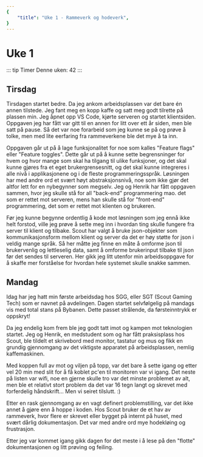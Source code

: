 ```yaml
---
{
    "title": "Uke 1 - Rammeverk og hodeverk",
}
---
```


# Uke 1

::: tip Timer
Denne uken: 42
:::




## Tirsdag
Tirsdagen startet bedre. Da jeg ankom arbeidsplassen var det bare én annen tilstede. Jeg fant meg en kopp kaffe og satt meg godt tilrette på plassen min. Jeg åpnet opp VS Code, kjørte serveren og startet klientsiden. Oppgaven jeg har fått var gitt til en annen for litt over ett år siden, men ble satt på pause. Så det var noe forarbeid som jeg kunne se på og prøve å tolke, men med lite eerfaring fra rammeverkene ble det mye å ta inn. 

Oppgaven går ut på å lage funksjonalitet for noe som kalles "Feature flags" eller "Feature toggles". Dette går ut på å kunne sette begrensninger for hvem og hvor mange som skal ha tilgang til ulike funksjoner, og det skal kunne gjøres fra et eget brukergrensesnitt, og det skal kunne integreres i alle nivå i applikasjonene og i de fleste programmeringsspråk. Løsningen har med andre ord et svært høyt abstraksjonsnivå, noe som ikke gjør det altfor lett for en nybegynner som megselv. Jeg og Henrik har fått oppgaven sammen, hvor jeg skulle stå for all "back-end" programmering mao. det som er rettet mot serveren, mens han skulle stå for "front-end" programmering, det som er rettet mot klienten og brukeren.

Før jeg kunne begynne ordentlig å kode mot løsningen som jeg ennå ikke helt forstod, ville jeg prøve å sette meg inn i hvordan ting skulle fungere fra server til klient og tilbake. Scout har valgt å bruke json-objekter som kommunikasjonsform mellom klient og server da det er høy støtte for json i veldig mange språk. Så her måtte jeg finne en måte å omforme json til brukervenlig og lettleselig data, samt å omforme brukerinput tilbake til json før det sendes til serveren. Her gikk jeg litt utenfor min arbeidsoppgave for å skaffe mer forståelse for hvordan hele systemet skulle snakke sammen.


## Mandag
Idag har jeg hatt min første arbeidsdag hos SGG, eller SGT (Scout Gaming Tech) som er navnet på avdelingen.
Dagen startet selvfølgelig på mandags vis med total stans på Bybanen. Dette passet strålende, da førsteinntrykk er oppskryt!

Da jeg endelig kom frem ble jeg godt tatt imot og kampen mot teknologien startet.
Jeg og Henrik, en medstudent som og har fått praksisplass hos Scout, ble tildelt et skrivebord med monitor, tastatur og mus og fikk en grundig gjennomgang av det viktigste apparatet på arbeidsplassen, nemlig kaffemaskinen.

Med koppen full av mot og viljen på topp, var det bare å sette igang og etter vel 20 min med slit for å få koblet pc'en til monitoren var vi igang.
Det neste på listen var wifi, noe en gjerne skulle tro var det minste problemet av alt, men ble et relativt stort problem da det var 16 tegn langt og skrevet med forferdelig håndskrift... Men vi seiret tilslutt. :)

Etter en rask gjennomgang av en vagt definert problemstilling, var det ikke annet å gjøre enn å hoppe i koden. 
Hos Scout bruker de et hav av rammeverk, hvor flere er skrevet eller bygget på internt på huset, med svært dårlig dokumentasjon. Det var med andre ord mye hodekløing og frustrasjon.

Etter jeg var kommet igang gikk dagen for det meste i å lese på den "flotte" dokumentasjonen og litt prøving og feiling.


